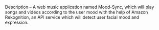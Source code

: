 Description – A web music application named
Mood-Sync, which will play songs and videos
according to the user mood with the help of
Amazon Rekognition, an API service which will
detect user facial mood and expression.
